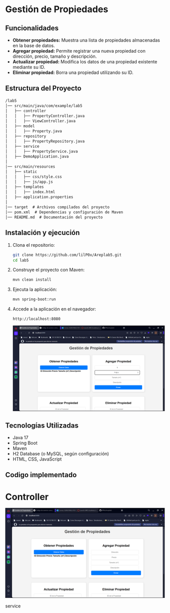 # Gestión de Propiedades

## Funcionalidades

- **Obtener propiedades:** Muestra una lista de propiedades almacenadas en la base de datos.
- **Agregar propiedad:** Permite registrar una nueva propiedad con dirección, precio, tamaño y descripción.
- **Actualizar propiedad:** Modifica los datos de una propiedad existente mediante su ID.
- **Eliminar propiedad:** Borra una propiedad utilizando su ID.

## Estructura del Proyecto

```
/lab5
│── src/main/java/com/example/lab5
│   ├── controller
│   │   ├── PropertyController.java  
│   │   ├── ViewController.java 
│   ├── model
│   │   ├── Property.java 
│   ├── repository
│   │   ├── PropertyRepository.java  
│   ├── service
│   │   ├── PropertyService.java  
│   ├── DemoApplication.java  
│
│── src/main/resources
│   ├── static
│   │   ├── css/style.css
│   │   ├── js/app.js  
│   ├── templates
│   │   ├── index.html  
│   ├── application.properties  
│
│── target  # Archivos compilados del proyecto
│── pom.xml  # Dependencias y configuración de Maven
│── README.md  # Documentación del proyecto
```




## Instalación y ejecución

1. Clona el repositorio:
   ```bash
   git clone https://github.com/lilP0x/Areplab5.git
   cd lab5
   ```

2. Construye el proyecto con Maven:
   ```bash
   mvn clean install
   ```

3. Ejecuta la aplicación:
   ```bash
   mvn spring-boot:run
   ```

4. Accede a la aplicación en el navegador:
   ```
   http://localhost:8080
   ```

   ![alt text](fotos_readme/front.png)

## Tecnologías Utilizadas

- Java 17
- Spring Boot
- Maven
- H2 Database (o MySQL, según configuración)
- HTML, CSS, JavaScript


## Codigo implementado

# Controller 

![alt text](fotos_readme/controller.png)


service 